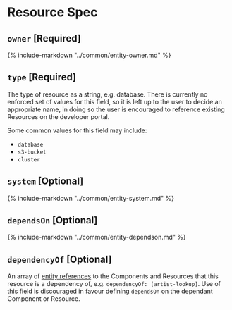 # Resource Spec

<!--start-fields-->

## `owner` [Required]

{%
    include-markdown "../common/entity-owner.md"
%}

## `type` [Required]

The type of resource as a string, e.g. database. There is currently no enforced set of values for this field, so it is left up to the user to decide an appropriate name, in doing so the user is encouraged to reference existing Resources on the developer portal.

Some common values for this field may include:

- `database`
- `s3-bucket`
- `cluster`

## `system` [Optional]

{%
    include-markdown "../common/entity-system.md"
%}

## `dependsOn` [Optional]

{%
    include-markdown "../common/entity-dependson.md"
%}

## `dependencyOf` [Optional]

An array of [entity references](https://backstage.io/docs/features/software-catalog/references#string-references) to the Components and Resources that this resource is a dependency of, e.g. `dependencyOf: [artist-lookup]`. Use of this field is discouraged in favour defining `dependsOn` on the dependant Component or Resource.

<!--end-fields-->
